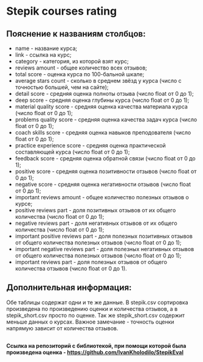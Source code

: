 # Stepik courses rating

## Пояснение к названиям столбцов:
   - name - название курса;
   - link - ссылка на курс;
   - category - категория, из которой взят курс;
   - reviews amount - общее количество всех отзывов;
   - total score - оценка курса по 100-бальной шкале;
   - average stars count - сколько в среднем звёзд у курса (число с точностью большей, чем на сайте);
   - detail score - средняя оценка полноты отзыва (число float от 0 до 1);
   - deep score - средняя оценка глубины курса (число float от 0 до 1);
   - material quality score - средняя оценка качества материала курса (число float от 0 до 1);
   - problems quality score - средняя оценка качества задач курса (число float от 0 до 1);
   - coach skills score - средняя оценка навыков преподователя (число float от 0 до 1);
   - practice experience score - средняя оценка практической составляющей курса (число float от 0 до 1);
   - feedback score - средняя оценка обратной связи (число float от 0 до 1);
   - positive score - средняя оценка позитивности отзывов (число float от 0 до 1);
   - negative score - средняя оценка негативности отзывов (число float от 0 до 1);
   - important reviews amount - общее количество полезных отзывов о курсе;
   - positive reviews part - доля позитивных отзывов от их общего количества (число float от 0 до 1);
   - negative reviews part - доля негативных отзывов от их общего количества (число float от 0 до 1);
   - important positive reviews part - доля полезных позитивных отзывов от общего количества полезных отзывов (число float от 0 до 1);
   - important negative reviews part - доля полезных негативных отзывов от общего количества полезных отзывов (число float от 0 до 1);
   - important reviews part - доля полезных отзывов от общего количества отзывов (число float от 0 до 1).

## Дополнительная информация:
Обе таблицы содержат одни и те же данные. В stepik.csv сортировка произведена по произведению оценки и количества отзывов, а в stepik_short.csv просто по оценке. Так же stepik_short.csv содержит меньше данных о курсах.
Важное замечание - точность оценки напрямую зависит от количества отзывов.
##

#### Ссылка на репозиторий с библиотекой, при помощи которой была произведена оценка - https://github.com/IvanKholodilo/StepikEval
